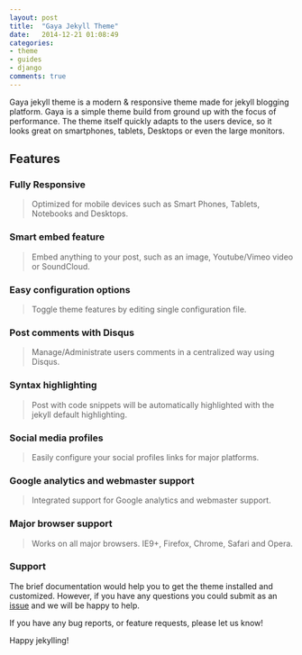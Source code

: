 ```yaml
---
layout: post
title:  "Gaya Jekyll Theme"
date:   2014-12-21 01:08:49
categories:
- theme
- guides
- django
comments: true
---
```


Gaya jekyll theme is a modern & responsive theme made for jekyll blogging platform. Gaya is a simple theme build from ground up with the focus of performance. The theme itself quickly adapts to the users device, so it looks great on smartphones, tablets, Desktops or even the large monitors.

## Features

### Fully Responsive

> Optimized for mobile devices such as Smart Phones, Tablets,  Notebooks and Desktops.

### Smart embed feature

> Embed anything to your post, such as an image, Youtube/Vimeo video or SoundCloud. 

### Easy configuration options

> Toggle theme features by editing single configuration file.

### Post comments with Disqus

> Manage/Administrate users comments in a centralized way using Disqus.

### Syntax highlighting

> Post with code snippets will be automatically highlighted with the jekyll default highlighting. 

### Social media profiles

> Easily configure your social profiles links for major platforms. 

### Google analytics and webmaster support

> Integrated support for Google analytics and webmaster support. 

### Major browser support

> Works on all major browsers. IE9+, Firefox, Chrome, Safari and Opera.


### Support

The brief documentation would help you to get the theme installed and customized. However, if you have any questions you could submit as an [issue](https://github.com/web-create/harmony/issues/new) and we will be happy to help.

If you have any bug reports, or feature requests, please let us know!

Happy jekylling!